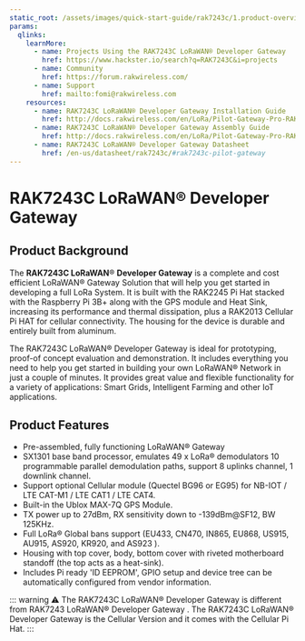 ```yaml
---
static_root: /assets/images/quick-start-guide/rak7243c/1.product-overview/1.index
params:
  qlinks:
    learnMore:
      - name: Projects Using the RAK7243C LoRaWAN® Developer Gateway
        href: https://www.hackster.io/search?q=RAK7243C&i=projects
      - name: Community
        href: https://forum.rakwireless.com/
      - name: Support
        href: mailto:fomi@rakwireless.com
    resources:
      - name: RAK7243C LoRaWAN® Developer Gateway Installation Guide
        href: http://docs.rakwireless.com/en/LoRa/Pilot-Gateway-Pro-RAK7243/Application-Notes/Pilot_Gateway_Pro_RAK7243_Installation_Guide_V1.0.pdf
      - name: RAK7243C LoRaWAN® Developer Gateway Assembly Guide
        href: http://docs.rakwireless.com/en/LoRa/Pilot-Gateway-Pro-RAK7243/Application-Notes/Pilot_Gateway_Pro_RAK7243_with_LTE_Assembly_Guide.pdf
      - name: RAK7243C LoRaWAN® Developer Gateway Datasheet
        href: /en-us/datasheet/rak7243c/#rak7243c-pilot-gateway
---
```


# RAK7243C LoRaWAN® Developer Gateway

<rk-img
  :src="`${$frontmatter.static_root}/1.pnebj6mub4bpzc83ehzw.jpg`"
  width="100%"
  figure-number="1"
  caption="RAK7243C LoRaWAN® Developer Gateway"
/>

## Product Background

The **RAK7243C LoRaWAN**® **Developer Gateway** is a complete and cost efficient LoRaWAN® Gateway Solution that will help you get started in developing a full LoRa System. It is built with the RAK2245 Pi Hat stacked with the Raspberry Pi 3B+ along with the GPS module and Heat Sink, increasing its performance and thermal dissipation, plus a RAK2013 Cellular Pi HAT for cellular connectivity. The housing for the device is durable and entirely built from aluminum.

The RAK7243C LoRaWAN® Developer Gateway is ideal for prototyping, proof-of concept evaluation and demonstration. It includes everything you need to help you get started in building your own LoRaWAN® Network in just a couple of minutes. It provides great value and flexible functionality for a variety of applications: Smart Grids, Intelligent Farming and other IoT applications.

<rk-btn
  src="quick-start-guide.html"
  label="Set up Your RAK7243C LoRaWAN® Developer Gateway"
/>

<rk-quick-links :params="$frontmatter.params.qlinks" />

## Product Features

- Pre-assembled, fully functioning LoRaWAN® Gateway
- SX1301 base band processor, emulates 49 x LoRa® demodulators 10 programmable parallel demodulation paths, support 8 uplinks channel, 1 downlink channel.
- Support optional Cellular module (Quectel BG96 or EG95) for NB-IOT / LTE CAT-M1 / LTE CAT1 / LTE CAT4.
- Built-in the Ublox MAX-7Q GPS Module.
- TX power up to 27dBm, RX sensitivity down to -139dBm@SF12, BW 125KHz.
- Full LoRa® Global bans support (EU433, CN470, IN865, EU868, US915, AU915, AS920, KR920, and AS923 ).
- Housing with top cover, body, bottom cover with riveted motherboard standoff (the top acts as a heat-sink).
- Includes Pi ready 'ID EEPROM', GPIO setup and device tree can be automatically configured from vendor information.

::: warning
:warning: The RAK7243C LoRaWAN® Developer Gateway is different from RAK7243 LoRaWAN® Developer Gateway . The RAK7243C LoRaWAN® Developer Gateway is the Cellular Version and it comes with the Cellular Pi Hat.
:::
